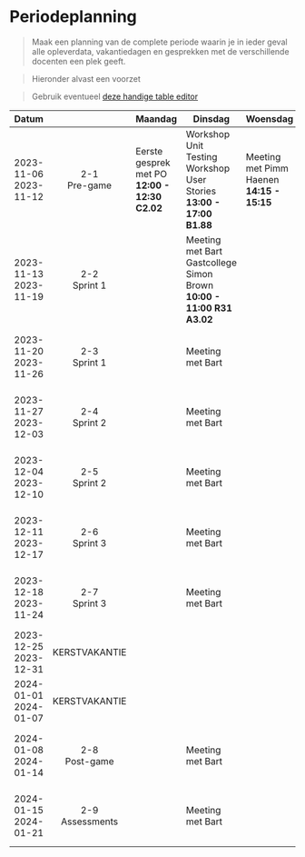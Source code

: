 # Periodeplanning

> Maak een planning van de complete periode waarin je in ieder geval alle opleverdata, vakantiedagen en gesprekken met de verschillende docenten een plek geeft.

> Hieronder alvast een voorzet

> Gebruik eventueel [deze handige table editor](https://www.tablesgenerator.com/markdown_tables)

| Datum                    |                    | Maandag                                       | Dinsdag                                                                    | Woensdag                                  | Donderdag                                                                                      | Vrijdag                                      |
| ------------------------ | :----------------: | --------------------------------------------- | -------------------------------------------------------------------------- | ----------------------------------------- | ---------------------------------------------------------------------------------------------- | -------------------------------------------- |
| 2023-11-06<br>2023-11-12 |  2-1<br>Pre-game   | Eerste gesprek met PO **12:00 - 12:30 C2.02** | Workshop Unit Testing <br>Workshop User Stories<br>**13:00 - 17:00 B1.88** | Meeting met Pimm Haenen **14:15 - 15:15** | DSU met Bart **09:30 - 9:45** | Sprint Planning <br> **09:45 - 10:45 C2.03** Workshop Software Guidebook **14:00 - 16:00** |
| 2023-11-13<br>2023-11-19 |  2-2<br>Sprint 1   |                                               | Meeting met Bart <br> Gastcollege Simon Brown **10:00 - 11:00 R31 A3.02**                                                           |                                           | Meeting met Pim Haenen -- Assesment van PVA **10:00 - 11:00**                                  |                                              |
| 2023-11-20<br>2023-11-26 |  2-3<br>Sprint 1   |                                               | Meeting met Bart                                                           |                                           | Meeting met Pim Haenen **10:00 - 11:00**                                                       |                                              |
| 2023-11-27<br>2023-12-03 |  2-4<br>Sprint 2   |                                               | Meeting met Bart                                                           |                                           | Meeting met Pim Haenen **10:00 - 11:00**                                                       | Tussentijdseoplevering                       |
| 2023-12-04<br>2023-12-10 |  2-5<br>Sprint 2   |                                               | Meeting met Bart                                                           |                                           | Meeting met Pim Haenen **10:00 - 11:00**                                                       |                                              |
| 2023-12-11<br>2023-12-17 |  2-6<br>Sprint 3   |                                               | Meeting met Bart                                                           |                                           | Meeting met Pim Haenen **10:00 - 11:00**                                                       |                                              |
| 2023-12-18<br>2023-11-24 |  2-7<br>Sprint 3   |                                               | Meeting met Bart                                                           |                                           | Meeting met Pim Haenen **10:00 - 11:00**                                                       |                                              |
| 2023-12-25<br>2023-12-31 |   KERSTVAKANTIE    |                                               |                                                                            |                                           |                                                                                                |                                              |
| 2024-01-01<br>2024-01-07 |   KERSTVAKANTIE    |                                               |                                                                            |                                           |                                                                                                |                                              |
| 2024-01-08<br>2024-01-14 |  2-8<br>Post-game  |                                               | Meeting met Bart                                                           |                                           | Meeting met Pim Haenen **10:00 - 11:00**                                                       | Eindoplevering                               |
| 2024-01-15<br>2024-01-21 | 2-9<br>Assessments |                                               | Meeting met Bart                                                           |                                           | Meeting met Pim Haenen **10:00 - 11:00**                                                       |                                              |
